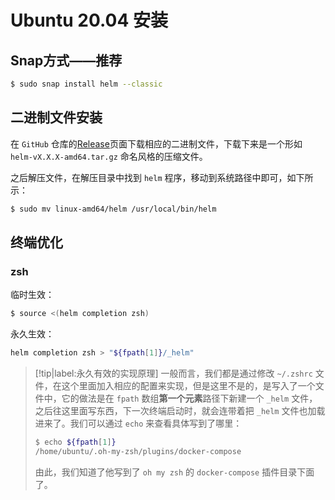 # Ubuntu 20.04 安装

## Snap方式——推荐

```bash
$ sudo snap install helm --classic
```

## 二进制文件安装

在 `GitHub` 仓库的[Release](https://github.com/helm/helm/releases)页面下载相应的二进制文件，下载下来是一个形如 `helm-vX.X.X-amd64.tar.gz` 命名风格的压缩文件。

之后解压文件，在解压目录中找到 `helm` 程序，移动到系统路径中即可，如下所示：

```bash
$ sudo mv linux-amd64/helm /usr/local/bin/helm
```

## 终端优化

### zsh

临时生效：

```bash
$ source <(helm completion zsh)
```

永久生效：

```bash
helm completion zsh > "${fpath[1]}/_helm"
```

> [!tip|label:永久有效的实现原理]
> 一般而言，我们都是通过修改 `~/.zshrc` 文件，在这个里面加入相应的配置来实现，但是这里不是的，是写入了一个文件中，它的做法是在 `fpath` 数组**第一个元素**路径下新建一个 `_helm` 文件，之后往这里面写东西，下一次终端启动时，就会连带着把 `_helm` 文件也加载进来了。我们可以通过 `echo` 来查看具体写到了哪里：
> 
> ```bash
> $ echo ${fpath[1]}
> /home/ubuntu/.oh-my-zsh/plugins/docker-compose
> ```
> 
> 由此，我们知道了他写到了 `oh my zsh` 的 `docker-compose` 插件目录下面了。

